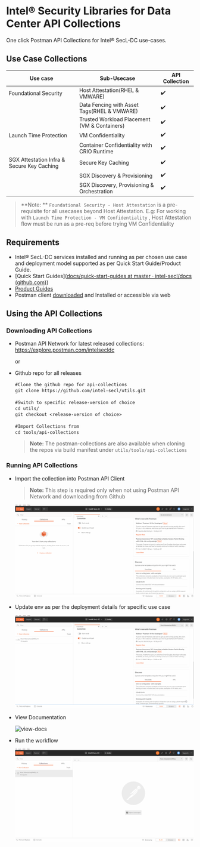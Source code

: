 # Intel® Security Libraries for Data Center API Collections	

One click Postman API Collections for Intel® SecL-DC use-cases.


## Use Case Collections

| Use case               | Sub-Usecase                                   | API Collection     |
| ---------------------- | --------------------------------------------- | ------------------ |
| Foundational Security  | Host Attestation(RHEL & VMWARE)                              | ✔️                  |
|                        | Data Fencing  with Asset Tags(RHEL & VMWARE)                 | ✔️                  |
|                        | Trusted Workload Placement (VM & Containers)  | ✔️ |
| Launch Time Protection | VM Confidentiality                            | ✔️                  |
|                        | Container Confidentiality with CRIO Runtime   | ✔️                  |
| SGX Attestation Infra & Secure Key Caching | Secure Key Caching | ✔️ |
|  | SGX Discovery & Provisioning | ✔️ |
|  | SGX Discovery, Provisioning & Orchestration | ✔️ |

> **Note: ** `Foundational Security - Host Attestation` is a pre-requisite for all usecases beyond Host Attestation. E.g: For working with `Launch Time Protection - VM Confidentiality` , Host Attestation flow must be run as a pre-req before trying VM Confidentiality

## Requirements

* Intel® SecL-DC services installed and running as per chosen use case and deployment model supported as per Quick Start Guide/Product Guide.
* [Quick Start Guides]([docs/quick-start-guides at master · intel-secl/docs (github.com)](https://github.com/intel-secl/docs/tree/master/quick-start-guides))
* [Product Guides](https://github.com/intel-secl/docs/tree/master/product-guides)
* Postman client [downloaded](https://www.postman.com/downloads/) and Installed or accessible via web

## Using the API Collections

### Downloading API Collections

* Postman API Network for latest released collections: https://explore.postman.com/intelsecldc

  or 

* Github repo for all releases

  ```shell
  #Clone the github repo for api-collections
  git clone https://github.com/intel-secl/utils.git
  
  #Switch to specific release-version of choice
  cd utils/
  git checkout <release-version of choice>
  
  #Import Collections from
  cd tools/api-collections
  ```
  > **Note:**  The postman-collections are also available when cloning the repos via build manifest under `utils/tools/api-collections`



### Running API Collections

* Import the collection into Postman API Client

  > **Note:** This step is required only when not using Postman API Network and downloading from Github

  ![importing-collection](./images/importing_collection.gif)

* Update env as per the deployment details for specific use case

  ![updating-env](./images/updating_env.gif)

* View Documentation

  ![view-docs](./images/view_documentation.gif)

* Run the workflow

  ![running-collection](./images/running_collection.gif)

